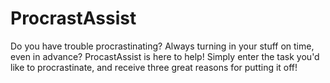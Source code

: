 # ProcrastAssist

Do you have trouble procrastinating? Always turning in your stuff on time, even in advance? ProcastAssist is here to help! Simply enter the task you'd like to procrastinate, and receive three great reasons for putting it off!
